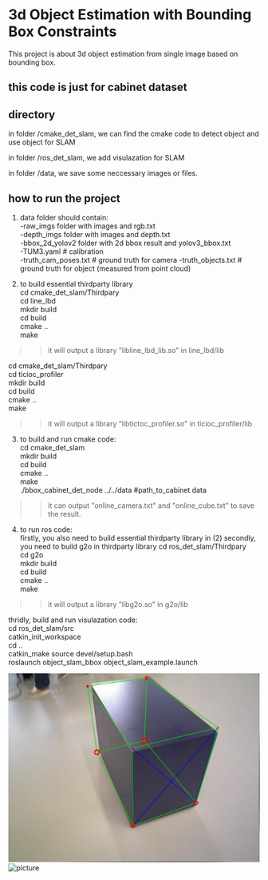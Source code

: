 # 3d Object Estimation with Bounding Box Constraints
This project is about 3d object estimation from single image based on bounding box.

## this code is just for cabinet dataset

## directory
in folder /cmake_det_slam, we can find the cmake code to detect object and use object for SLAM  

in folder /ros_det_slam, we add visulazation for SLAM  

in folder /data, we save some neccessary images or files. 

## how to run the project
1) data folder should contain:  
-raw_imgs folder with images and rgb.txt  
-depth_imgs folder with images and depth.txt  
-bbox_2d_yolov2 folder with 2d bbox result and yolov3_bbox.txt  
-TUM3.yaml # calibration  
-truth_cam_poses.txt # ground truth for camera
-truth_objects.txt # ground truth for object (measured from point cloud)  

2) to build essential thirdparty library  
cd cmake_det_slam/Thirdpary  
cd line_lbd  
mkdir build  
cd build  
cmake ..  
make  
>> it will output a library "libline_lbd_lib.so" in line_lbd/lib

cd cmake_det_slam/Thirdpary  
cd ticioc_profiler  
mkdir build  
cd build  
cmake ..  
make  
>> it will output a library "libtictoc_profiler.so" in ticioc_profiler/lib

3) to build and run cmake code:    
cd cmake_det_slam  
mkdir build  
cd build  
cmake ..  
make  
./bbox_cabinet_det_node ../../data #path_to_cabinet data
>> it can output "online_camera.txt" and "online_cube.txt" to save the result. 

4) to run ros code:  
firstly, you also need to build essential thirdparty library in (2)
secondly, you need to build g2o in thirdparty library
cd ros_det_slam/Thirdpary  
cd g2o  
mkdir build  
cd build  
cmake ..  
make  
>> it will output a library "libg2o.so" in g2o/lib

thridly, build and run visulazation code:  
cd ros_det_slam/src  
catkin_init_workspace  
cd ..  
catkin_make
source devel/setup.bash    
roslaunch object_slam_bbox object_slam_example.launch   

![picture](pic/detection_result.png)
![picture](pic/slam_result.png.png)


